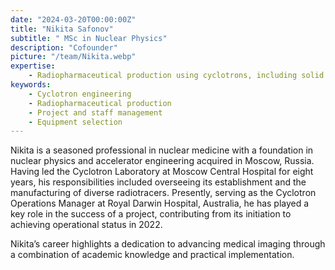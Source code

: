 ```yaml
---
date: "2024-03-20T00:00:00Z"
title: "Nikita Safonov"
subtitle: " MSc in Nuclear Physics"
description: "Cofounder"
picture: "/team/Nikita.webp"
expertise:
    - Radiopharmaceutical production using cyclotrons, including solid target production, purification techniques and development for Cu-64, Ga-68, Y-86, Zr-89 and I-124
keywords:
    - Cyclotron engineering
    - Radiopharmaceutical production
    - Project and staff management
    - Equipment selection
---
```

Nikita is a seasoned professional in nuclear medicine with a foundation in nuclear physics and accelerator engineering acquired in Moscow, Russia. Having led the Cyclotron Laboratory at Moscow Central Hospital for eight years, his responsibilities included overseeing its establishment and the manufacturing of diverse radiotracers. Presently, serving as the Cyclotron Operations Manager at Royal Darwin Hospital, Australia, he has played a key role in the success of a project, contributing from its initiation to achieving operational status in 2022. 


Nikita’s career highlights a dedication to advancing medical imaging through a combination of academic knowledge and practical implementation.
